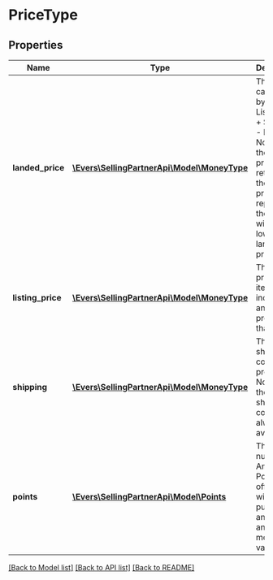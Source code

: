 # PriceType

## Properties
Name | Type | Description | Notes
------------ | ------------- | ------------- | -------------
**landed_price** | [**\Evers\SellingPartnerApi\Model\MoneyType**](MoneyType.md) | The value calculated by adding ListingPrice + Shipping - Points. Note that if the landed price is not returned, the listing price represents the product with the lowest landed price. | [optional] 
**listing_price** | [**\Evers\SellingPartnerApi\Model\MoneyType**](MoneyType.md) | The listing price of the item including any promotions that apply. | 
**shipping** | [**\Evers\SellingPartnerApi\Model\MoneyType**](MoneyType.md) | The shipping cost of the product. Note that the shipping cost is not always available. | [optional] 
**points** | [**\Evers\SellingPartnerApi\Model\Points**](Points.md) | The number of Amazon Points offered with the purchase of an item, and their monetary value. | [optional] 

[[Back to Model list]](../README.md#documentation-for-models) [[Back to API list]](../README.md#documentation-for-api-endpoints) [[Back to README]](../README.md)



